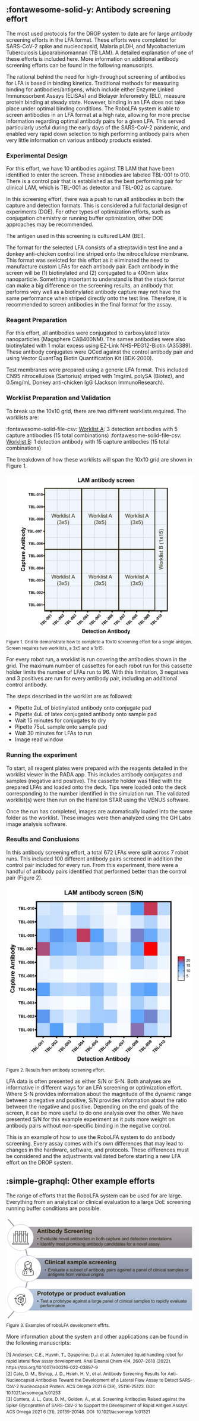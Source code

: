 ## :fontawesome-solid-y: **Antibody screening effort**

The most used protocols for the DROP system to date are for large antibody screening efforts in the LFA format. These efforts were completed for SARS-CoV-2 spike and nucleocapsid, Malaria pLDH, and Mycobacterium Tuberculosis Lipoarabinomannan (TB LAM). A detailed explanation of one of these efforts is included here. More information on additional antibody screening efforts can be found in the following manuscripts. 

The rational behind the need for high-throughput screening of antibodies for LFA is based in binding kinetics. Traditional methods for measuring binding for antibodies/antigens, which include either Enzyme Linked Immunosorbent Assays (ELISAs) and Biolayer Inferometry (BLI), measure protein binding at steady state. However, binding in an LFA does not take place under optimal binding conditions. The RoboLFA system  is able to screen antibodies in an LFA format at a high rate, allowing for more precise information regarding optimal antibody pairs for a given LFA. This served particularly useful during the early days of the SARS-CoV-2 pandemic, and enabled very rapid down selection to high performing antibody pairs when very little information on various antibody products existed. 

### Experimental Design 

For this effort, we have 10 antibodies against TB LAM that have been identified to enter the screen. These antibodies are labeled TBL-001 to 010. There is a control pair that is established as the best performing pair for clinical LAM, which is TBL-001 as detector and TBL-002 as capture.

In this screening effort, there was a push to run all antibodies in both the capture and detection formats. This is considered a full factorial design of experiments (DOE). For other types of optimization efforts, such as conjugation chemistry or running buffer optimization, other DOE approaches may be recommended. 

The antigen used in this screening is cultured LAM (BEI). 

The format for the selected LFA consists of a streptavidin test line and a donkey anti-chicken control line striped onto the nitrocellulose membrane. This format was seelcted for this effort as it eliminated the need to manufacture custom LFAs for each antibody pair. Each antibody in the screen will be (1) biotinylated and (2) conjugated to a 400nm latex nanoparticle. Something important to understand is that the stack format can make a big difference on the screening results, an antibody that performs very well as a biotinylated antibody capture may not have the same performance when striped directly onto the test line. Therefore, it is recommended to screen antibodies in the final format for the assay. 

### Reagent Preparation 

For this effort, all antibodies were conjugated to carboxylated latex nanoparticles (Magsphere CAB400NM). The samee antibodies were also biotinylated with 1 molar excess using EZ-Link NHS-PEG12-Biotin (A35389). These antibody conjugates were QCed against the control antibody pair and using Vector QuantTag Biotin Quantification Kit (BDK-2000). 

Test membranes were prepared using a generic LFA format. This included CN95 nitrocellulose (Sartorius) striped with 1mg/mL polySA (Biotez), and 0.5mg/mL Donkey anti-chicken IgG (Jackson ImmunoResearch). 

### Worklist Preparation and Validation 

To break up the 10x10 grid, there are two different worklists required. The worklists are: 

:fontawesome-solid-file-csv: [Worklist A](https://github.com/Global-Health-Labs/DROP/blob/main/examples/LFA/5x3_full_worklist.csv): 3 detection antibodies with 5 capture antibodies (15 total combinations)
:fontawesome-solid-file-csv: [Worklist B](https://github.com/Global-Health-Labs/DROP/blob/main/examples/LFA/15x1_full_worklist.csv): 1 detection antibody with 15 capture antibodies (15 total combinations)

The breakdown of how these worklists will span the 10x10 grid are shown in Figure 1. 

![LAM 10x10 Screening Effort](./images/LAM%20antibody%20screen%20grid.png) <br>
<small>Figure 1. Grid to demonstrate how to complete a 10x10 screening effort for a single antigen. Screen requires two worklists, a 3x5 and a 1x15. </small>

For every robot run, a worklist is run covering the antibodies shown in the grid. The maximum number of cassettes for each robot run for this cassette holder limits the number of LFAs run to 96. With this limitation, 3 negatives and 3 positives are run for every antibody pair, including an additional control antibody.  

The steps described in the worklist are as followed:

- Pipette 2uL of biotinylated antibody onto conjugate pad
- Pipette 4uL of latex conjugated antibody onto sample pad
- Wait 15 minutes for conjugates to dry
- Pipette 75uL sample onto sample pad
- Wait 30 minutes for LFAs to run
- Image read window 

### Running the experiment 

To start, all reagent plates were prepared with the reagents detailed in the worklist viewer in the RADA app. This includes antibody conjugates and samples (negative and positive). The cassette holder was filled with the prepared LFAs and loaded onto the deck. Tips were loaded onto the deck corresponding to the number identified in the simulation run. The validated worklist(s) were then run on the Hamilton STAR using the VENUS software.

Once the run has completed, images are automatically loaded into the same folder as the worklist. These images were then analyzed using the GH Labs image analysis software. 

### Results and Conclusions 

In this antibody screening effort, a total 672 LFAs were split across 7 robot runs. This included 100 different antibody pairs screened in addition the control pair included for every run. From this experiment, there were a handful of antibody pairs identified that performed better than the control pair (Figure 2). 

![LAM 10x10 Screening Results](./images/TBL%20Antibody%20Screen.png) <br>
<small>Figure 2. Results from antibody screening effort. </small>

LFA data is often presented as either S/N or S-N. Both analyses are informative in different ways for an LFA screening or optimization effort. Where S-N provides information about the magnitude of the dynamic range between a negative and positive, S/N  provides information about the ratio between the negative and positive. Depending on the end goals of the screen, it can be more useful to do one analysis over the other. We have presented S/N for this example experiment as it puts more weight on antibody pairs without non-specific binding in the negative control. 

This is an example of how to use the RoboLFA system to do antibody screening. Every assay comes with it's own differences that may lead to changes in the hardware, software, and protocols. These differences must be considered and the adjustments validated before starting a new LFA effort on the DROP system. 

## :simple-graphql: **Other example efforts**

The range of efforts that the RoboLFA system can be used for are large. Everything from an analytical or clinical evaluation to a large DoE screening running buffer conditions are possible. 

![LFA example efforts](./images/LFA%20example%20efforts.png) <br>
<small>Figure 3. Examples of roboLFA development effrts. </small>

More information about the system and other applications can be found in the following manuscripts: 

<small>
[1] Anderson, C.E., Huynh, T., Gasperino, D.J. et al. Automated liquid handling robot for rapid lateral flow assay development. Anal Bioanal Chem 414, 2607–2618 (2022). https://doi.org/10.1007/s00216-022-03897-9 <br>
[2] Cate, D. M., Bishop, J. D., Hsieh, H. V., et al. Antibody Screening Results for Anti-Nucleocapsid Antibodies Toward the Development of a Lateral Flow Assay to Detect SARS-CoV-2 Nucleocapsid Protein. ACS Omega 2021 6 (39), 25116-25123. DOI: 10.1021/acsomega.1c01253 <br> 
[3] Cantera, J. L., Cate, D. M., Golden, A., et al. Screening Antibodies Raised against the Spike Glycoprotein of SARS-CoV-2 to Support the Development of Rapid Antigen Assays. ACS Omega 2021 6 (31), 20139-20148. DOI: 10.1021/acsomega.1c01321 <br> </small>